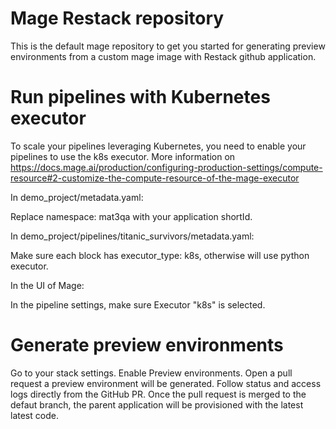# Mage Restack repository

This is the default mage repository to get you started for generating preview environments from a custom mage image with Restack github application.

# Run pipelines with Kubernetes executor

To scale your pipelines leveraging Kubernetes, you need to enable your pipelines to use the k8s executor.
More information on https://docs.mage.ai/production/configuring-production-settings/compute-resource#2-customize-the-compute-resource-of-the-mage-executor

In demo_project/metadata.yaml:

Replace namespace: mat3qa with your application shortId.

In demo_project/pipelines/titanic_survivors/metadata.yaml:

Make sure each block has executor_type: k8s, otherwise will use python executor.

In the UI of Mage:

In the pipeline settings, make sure Executor "k8s" is selected.

# Generate preview environments

Go to your stack settings.
Enable Preview environments.
Open a pull request a preview environment will be generated.
Follow status and access logs directly from the GitHub PR.
Once the pull request is merged to the defaut branch, the parent application will be provisioned with the latest latest code.
